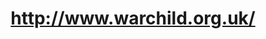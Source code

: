 ---
layout: post
title: http://www.warchild.org.uk/
image: warchild.org.uk-2011-10-16-clipped.png
---
